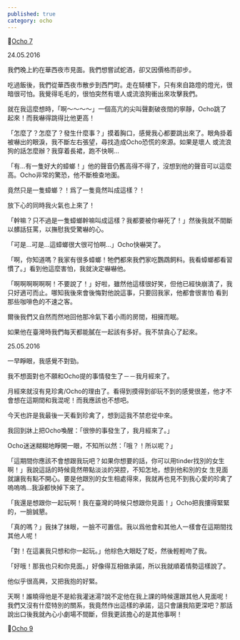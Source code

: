 ```yaml
---
published: true
category: ocho
---
```

🔼[Ocho 7](https://tsainei.com/Ocho-7/)

24.05.2016

我們晚上約在華西夜市見面。我們想嘗試蛇酒，卻又因價格而卻步。

吃過飯後，我們從華西夜市散步到西門町。走在騎樓下，只有來自路燈的燈光，很暗很可怕。我覺得毛毛的，很怕突然有壞人或流浪狗衝出來攻擊我們。

就在我這麼想時，「啊～～～～」一個高亢的尖叫聲劃破夜間的寧靜，Ocho跳了起來！而我嚇得跳得比他更高！

「怎麼了？怎麼了？發生什麼事？」摸着胸口，感覺我心都要跳出來了。眼角掛着被嚇出的眼淚，我不斷左右張望，尋找造成Ocho恐慌的來源。如果是壞人
或流浪狗的話怎麼辦？我穿着長裙，跑不快啊...

「有...有一隻好大的蟑螂！」他的聲音仍舊高得不得了，沒想到他的聲音可以這麼高。Ocho非常的驚恐，他不斷檢查地面。

竟然只是一隻蟑螂？！爲了一隻竟然叫成這樣？！

放下心的同時我火氣也上來了！

「幹嘛？只不過是一隻蟑螂幹嘛叫成這樣？我都要被你嚇死了！」然後我就不間斷以髒話狂罵，以撫慰我受驚嚇的心。

「可是...可是...這蟑螂很大很可怕啊...」Ocho快嚇哭了。

「啊，你知道嗎？我家有很多蟑螂！牠們都來我們家吃鸚鵡飼料。我看蟑螂都看習慣了。」看到他這麼害怕，我就決定嚇嚇他。

「啊啊啊啊啊啊！不要說了！」好啦，雖然他這樣很好笑，但他已經快崩潰了，我只好適可而止。哪知我後來會後悔對他說這事，只要回我家，他都會很害怕
看到那些咖啡色的不速之客。

爾後我們又自然而然地回他那冷氣下着小雨的房間，相擁而眠。

如果他在臺灣時我們每天都能膩在一起該有多好。我不禁貪心了起來。

25.05.2016

一早睜眼，我感覺不對勁。

我不想面對也不願和Ocho提的事情發生了－－我月經來了。

月經來就沒有見珍禽/Ocho的理由了。看得到摸得到卻玩不到的感覺很差，他才不會想在這期間和我混呢！而我應該也不想吧。

今天也許是我最後一天看到珍禽了，想到這我不禁悲從中來。

我回到牀上把Ocho喚醒：「很慘的事發生了，我月經來了。」

Ocho迷迷糊糊地睜開一眼，不知所以然：「哦？！所以呢？」

「這期間你應該不會想跟我玩吧？如果你想要的話，你可以用tinder找別的女生啊！」我說這話的時候竟然帶點淡淡的哭腔，不知怎地，想到他和別的女
生見面就讓我有點不開心。要是他跟別的女生相處得來，我就再也見不到我心愛的珍禽了嗚嗚嗚...我淚都快掉下來了。

「我還是想跟你一起玩啊！我在臺灣的時候只想跟你見面！」Ocho把我摟得緊緊的，一臉誠懇。

「真的嗎？」我抹了抹眼，一臉不可置信。我以爲他會和其他人一樣會在這期間找其他人呢！

「對！在這裏我只想和你一起玩。」他棕色大眼眨了眨，然後輕輕吻了我。

「好哦！那我也只和你見面。」好像得互相做承諾，所以我就順着情勢這樣說了。

他似乎很高興，又把我抱的好緊。

天啊！誰曉得他是不是給我灌迷湯?說不定他在我上課的時候還跟其他人見面呢！我們又沒有什麼特別的關系，我竟然作出這樣的承諾，這只會讓我陷更深吧？那話說出口後我就內心小劇場不間斷，但我更該擔心的是其他事啊！

🔽[Ocho 9](https://tsainei.com/Ocho-9/)
